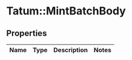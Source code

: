 # Tatum::MintBatchBody

## Properties
Name | Type | Description | Notes
------------ | ------------- | ------------- | -------------

